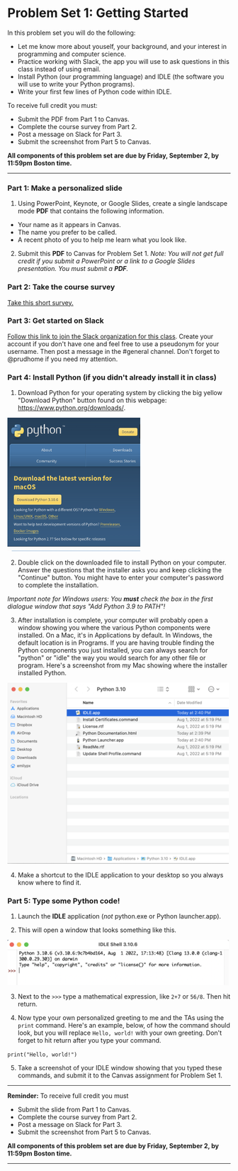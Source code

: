 # Problem Set 1: Getting Started

In this problem set you will do the following:

* Let me know more about youself, your background, and your interest in programming and computer science.
* Practice working with Slack, the app you will use to ask questions in this class instead of using email.
* Install Python (our programming language) and IDLE (the software you will use to write your Python programs).
* Write your first few lines of Python code within IDLE.

To receive full credit you must:

* Submit the PDF from Part 1 to Canvas.
* Complete the course survey from Part 2.
* Post a message on Slack for Part 3.
* Submit the screenshot from Part 5 to Canvas.

**All components of this problem set are due by Friday, September 2, by 11:59pm Boston time.**

---

### Part 1: Make a personalized slide

1. Using PowerPoint, Keynote, or Google Slides, create a single landscape mode **PDF** that contains the following information.

* Your name as it appears in Canvas.
* The name you prefer to be called.
* A recent photo of you to help me learn what you look like.

2. Submit this **PDF** to Canvas for Problem Set 1. *Note: You will not get full credit if you submit a PowerPoint or a link to a Google Slides presentation. You must submit a **PDF**.*

### Part 2: Take the course survey
[Take this short survey.](https://forms.gle/P6YQDRKZX2HxS7D37)

### Part 3: Get started on Slack
[Follow this link to join the Slack organization for this class](https://join.slack.com/t/csci1101-05fall22/shared_invite/zt-1f065l9zo-55jcSfX5olRbRQotioT58w). Create your account if you don't have one and feel free to use a pseudonym for your username. Then post a message in the #general channel. Don't forget to @prudhome if you need my attention.

### Part 4: Install Python (if you didn't already install it in class)

1. Download Python for your operating system by clicking the big yellow "Download Python" button found on this webpage: https://www.python.org/downloads/. 

<img src="img/download.png" width="300">

2. Double click on the downloaded file to install Python on your computer. Answer the questions that the installer asks you and keep clicking the "Continue" button. You might have to enter your computer's password to complete the installation.

*Important note for Windows users: You **must** check the box in the first dialogue window that says "Add Python 3.9 to PATH"!*

3. After installation is complete, your computer will probably open a window showing you where the various Python components were installed. On a Mac, it's in Applications by default. In Windows, the default location is in Programs. If you are having trouble finding the Python components you just installed, you can always search for "python" or "idle" the way you would search for any other file or program. Here's a screenshot from my Mac showing where the installer installed Python. 

<img src="img/maclocation.png" width="500">

4. Make a shortcut to the IDLE application to your desktop so you always know where to find it.


 ### Part 5: Type some Python code!

1. Launch the **IDLE** application (*not* python.exe or Python launcher.app).

2. This will open a window that looks something like this.

<img src="img/idlepicture.png" width="500">
 
3. Next to the ``>>>`` type a mathematical expression, like ``2+7`` or ``56/8``. Then hit return.

4. Now type your own personalized greeting to me and the TAs using the ``print`` command. Here's an example, below, of how the command should look, but you will replace ``Hello, world!`` with your own greeting. Don't forget to hit return after you type your command.

```print("Hello, world!")```

5. Take a screenshot of your IDLE window showing that you typed these commands, and submit it to the Canvas assignment for Problem Set 1.

---

**Reminder:** To receive full credit you must

* Submit the slide from Part 1 to Canvas.
* Complete the course survey from Part 2.
* Post a message on Slack for Part 3.
* Submit the screenshot from Part 5 to Canvas.

**All components of this problem set are due by Friday, September 2, by 11:59pm Boston time.**

---
